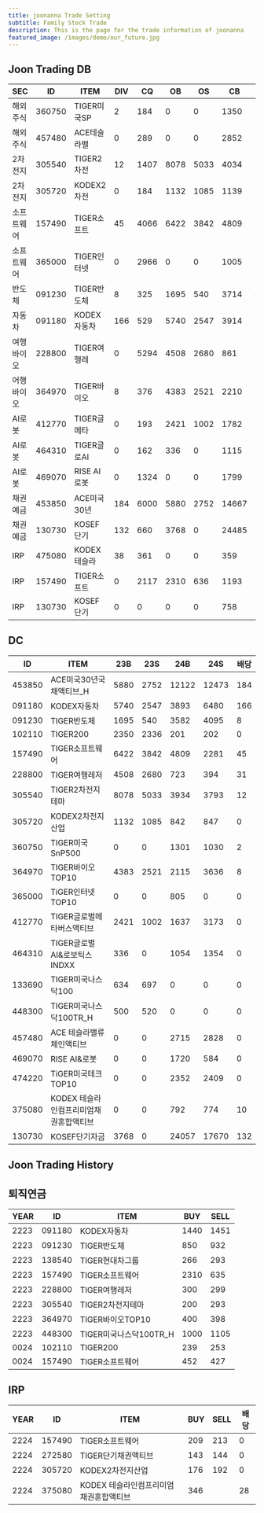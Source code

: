 ```yaml
---
title: joonanna Trade Setting
subtitle: Family Stock Trade
description: This is the page for the trade information of joonanna
featured_image: /images/demo/our_future.jpg
---
```

## Joon Trading DB

|SEC|ID|ITEM |DIV|CQ|OB|OS|CB|CS|
|---|--|-----|---|--|--|--|--|--|
|해외주식|360750|TIGER미국SP|2|184|0|0|1350|1030|
|해외주식|457480|ACE테슬라밸|0|289|0|0|2852|2828|
|2차전지|305540|TIGER2차전|12|1407|8078|5033|4034|3793|
|2차전지|305720|KODEX2차전|0|184|1132|1085|1139|847|
|소프트웨어|157490|TIGER소프트|45|4066|6422|3842|4809|2386|
|소프트웨어|365000|TIGER인터넷|0|2966|0|0|1005|0|
|반도체|091230|TIGER반도체|8|325|1695|540|3714|4095|
|자동차|091180|KODEX자동차|166|529|5740|2547|3914|6480|
|여행바이오|228800|TIGER여행레|0|5294|4508|2680|861|394|
|어행바이오|364970|TIGER바이오|8|376|4383|2521|2210|3636|
|AI로봇|412770|TIGER글메타|0|193|2421|1002|1782|3173|
|AI로봇|464310|TIGER글로AI|0|162|336| 0|1115|1354|
|AI로봇|469070|RISE AI로봇|0|1324|0|0|1799|584|
|채권예금|453850|ACE미국30년|184|6000|5880|2752|14667|12900|
|채권예금|130730|KOSEF단기|132|660|3768|0|24485|21393|
|IRP|475080|KODEX테슬라|38|361|0|0|359|0|
|IRP|157490|TIGER소프트|0|2117|2310|636|1193|1168|
|IRP|130730|KOSEF단기|0|0|0|0|758|740|



## DC
|ID|ITEM |23B|23S|24B|24S|배당|
|--|-----|---|----|---|----|--|
|453850|ACE미국30년국채액티브_H|5880|2752|12122|12473|184|
|091180|KODEX자동차|5740|2547|3893|6480|166|
|091230|TIGER반도체|1695|540|3582|4095|8|
|102110|TIGER200|2350|2336|201|202|0| 
|157490|TIGER소프트웨어|6422|3842|4809|2281|45|
|228800|TIGER여행레저|4508|2680|723|394|31|
|305540|TIGER2차전지테마|8078|5033|3934|3793|12|
|305720|KODEX2차전지산업|1132|1085|842|847|0|
|360750|TIGER미국SnP500|0|0|1301|1030|2|
|364970|TIGER바이오TOP10|4383|2521|2115|3636|8|
|365000|TiGER인터넷TOP10|0|0|805|0|0|
|412770|TIGER글로벌메타버스액티브|2421|1002|1637|3173|0| 
|464310|TIGER글로벌AI&로보틱스INDXX|336| 0|1054|1354|0|
|133690|TIGER미국나스닥100|634|697|0|0|0| 
|448300|TIGER미국나스닥100TR_H|500|520|0|0|0|
|457480|ACE 테슬라밸류체인액티브|0|0|2715|2828|0|
|469070|RISE AI&로봇|0|0|1720|584|0|
|474220|TiGER미국테크TOP10|0|0|2352|2409|0|
|375080|KODEX 테슬라인컴프리미엄채권혼합액티브|0|0|792|774|10|
|130730|KOSEF단기자금|3768|0|24057|17670|132|

## Joon Trading History
## 퇴직연금
|YEAR|ID|ITEM |BUY|SELL|
|----|--|-----|---|----|
|2223|091180|KODEX자동차|1440|1451|
|2223|091230|TIGER반도체|850|932|
|2223|138540|TIGER현대차그룹|266|293|
|2223|157490|TIGER소프트웨어|2310|635|
|2223|228800|TIGER여행레저|300|299|
|2223|305540|TIGER2차전지테마|200|293|
|2223|364970|TIGER바이오TOP10|400|398|
|2223|448300|TIGER미국나스닥100TR_H|1000|1105|
|0024|102110|TIGER200|239|253| 
|0024|157490|TIGER소프트웨어|452|427|

## IRP
|YEAR|ID|ITEM |BUY|SELL|배당|
|----|--|-----|---|----|--|
|2224|157490|TIGER소프트웨어|209|213|0|
|2224|272580|TIGER단기채권액티브|143|144|0| 
|2224|305720|KODEX2차전지산업|176|192|0|
|2224|375080|KODEX 테슬라인컴프리미엄채권혼합액티브|346||28|








